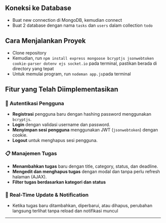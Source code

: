 ## Koneksi ke Database
- Buat new connection di MongoDB, kemudian connect
- Buat 2 database dengan nama `tasks` dan `users` dalam collection `todo`

## Cara Menjalankan Proyek
- Clone repository
- Kemudian, run `npm install express mongoose bcryptjs jsonwebtoken cookie-parser dotenv ejs socket.io` pada terminal, pastikan berada di directory yang tepat
- Untuk memulai program, run `nodeman app.js`pada terminal

## Fitur yang Telah Diimplementasikan

### 🔑 **Autentikasi Pengguna**
- **Registrasi** pengguna baru dengan hashing password menggunakan `bcryptjs`.
- **Login** dengan validasi username dan password.
- **Menyimpan sesi pengguna** menggunakan JWT (`jsonwebtoken`) dengan cookie.
- **Logout** untuk menghapus sesi pengguna.

### 📋 **Manajemen Tugas**
- **Menambahkan tugas** baru dengan title, category, status, dan deadline.
- **Mengedit dan menghapus tugas** dengan modal dan tanpa perlu refresh halaman (AJAX).
- **Filter tugas berdasarkan kategori dan status** 

### 📡 **Real-Time Update & Notification**
- Ketika tugas baru ditambahkan, diperbarui, atau dihapus, perubahan langsung terlihat tanpa reload dan notifikasi muncul

---

